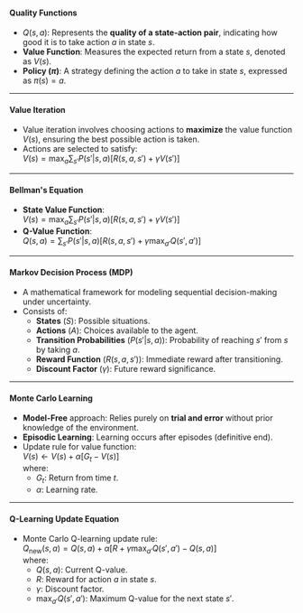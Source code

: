 #### **Quality Functions**

- $Q(s,a)$: Represents the **quality of a state-action pair**, indicating how good it is to take action $a$ in state $s$.
- **Value Function**: Measures the expected return from a state $s$, denoted as $V(s)$.
- **Policy ($\pi$)**: A strategy defining the action $a$ to take in state $s$, expressed as $\pi(s) = a$.

---

#### **Value Iteration**

- Value iteration involves choosing actions to **maximize** the value function $V(s)$, ensuring the best possible action is taken.
- Actions are selected to satisfy:  
    $V(s) = \max_a \sum_{s'} P(s'|s, a) \left[ R(s, a, s') + \gamma V(s') \right]$

---

#### **Bellman's Equation**

- **State Value Function**:  
    $V(s) = \max_a \sum_{s'} P(s'|s, a) \left[ R(s, a, s') + \gamma V(s') \right]$
- **Q-Value Function**:  
    $Q(s,a) = \sum_{s'} P(s'|s, a) \left[ R(s, a, s') + \gamma \max_{a'} Q(s', a') \right]$

---

#### **Markov Decision Process (MDP)**

- A mathematical framework for modeling sequential decision-making under uncertainty.
- Consists of:
    - **States** ($S$): Possible situations.
    - **Actions** ($A$): Choices available to the agent.
    - **Transition Probabilities** ($P(s'|s, a)$): Probability of reaching $s'$ from $s$ by taking $a$.
    - **Reward Function** ($R(s,a,s')$): Immediate reward after transitioning.
    - **Discount Factor** ($\gamma$): Future reward significance.

---

#### **Monte Carlo Learning**

- **Model-Free** approach: Relies purely on **trial and error** without prior knowledge of the environment.
- **Episodic Learning**: Learning occurs after episodes (definitive end).
- Update rule for value function:  
    $V(s) \leftarrow V(s) + \alpha \left[ G_t - V(s) \right]$  
    where:
    - $G_t$: Return from time $t$.
    - $\alpha$: Learning rate.

---

#### **Q-Learning Update Equation**

- Monte Carlo Q-learning update rule:  
    $Q_{\text{new}}(s, a) = Q(s, a) + \alpha \left[ R + \gamma \max_{a'} Q(s', a') - Q(s, a) \right]$  
    where:
    - $Q(s,a)$: Current Q-value.
    - $R$: Reward for action $a$ in state $s$.
    - $\gamma$: Discount factor.
    - $\max_{a'} Q(s', a')$: Maximum Q-value for the next state $s'$.

